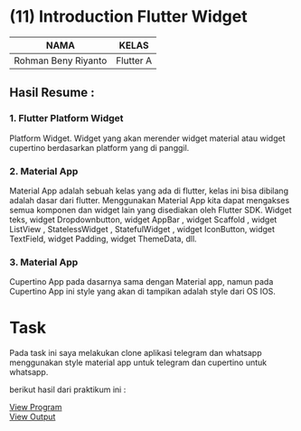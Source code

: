 # (11) Introduction Flutter Widget

| NAMA |  KELAS
|--|--|
| Rohman Beny Riyanto  |  Flutter A

## Hasil Resume :

### 1. Flutter Platform Widget
Platform Widget. Widget yang akan merender widget material atau widget cupertino berdasarkan platform yang di panggil.

### 2. Material App
Material App adalah sebuah kelas yang ada di flutter, kelas ini bisa dibilang adalah dasar dari flutter. Menggunakan Material App kita dapat mengakses semua komponen dan widget lain yang disediakan oleh Flutter SDK. Widget teks, widget Dropdownbutton, widget AppBar , widget Scaffold , widget ListView , StatelessWidget , StatefulWidget , widget IconButton, widget TextField, widget Padding, widget ThemeData, dll.

### 3. Material App
Cupertino App pada dasarnya sama dengan Material app, namun pada Cupertino App ini style yang akan di tampikan adalah style dari OS IOS.

# Task
Pada task ini saya melakukan clone aplikasi telegram dan whatsapp menggunakan style material app untuk telegram dan cupertino untuk whatsapp.

berikut hasil dari praktikum ini :

[View Program]()<br>
[View Output]()